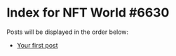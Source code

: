 # Index for NFT World #6630
Posts will be displayed in the order below:

- [Your first post](./001-first.md)

